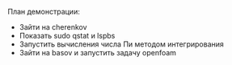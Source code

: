 План демонстрации:

- Зайти на cherenkov
- Показать sudo qstat и lspbs
- Запустить вычисления числа Пи методом интегрирования
- Зайти на basov и запустить задачу openfoam
